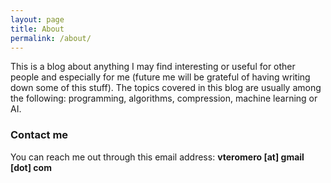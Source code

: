 ```yaml
---
layout: page
title: About
permalink: /about/
---
```


This is a blog about anything I may find interesting or useful for other people and especially for me (future me will be grateful of having writing down some of this stuff). The topics covered in this blog are usually among the following: programming, algorithms, compression, machine learning or AI.

### Contact me

You can reach me out through this email address: **vteromero [at] gmail [dot] com**
